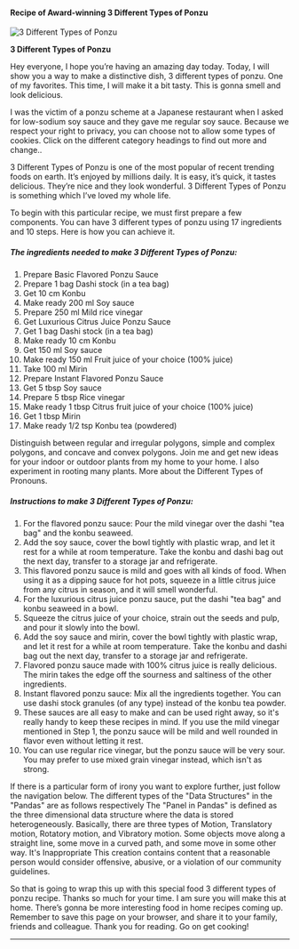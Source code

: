             

#### Recipe of Award-winning 3 Different Types of Ponzu

![3 Different Types of Ponzu](https://img-global.cpcdn.com/recipes/6210422039379968/751x532cq70/3-different-types-of-ponzu-recipe-main-photo.jpg)

**3 Different Types of Ponzu**

Hey everyone, I hope you’re having an amazing day today. Today, I will show you a way to make a distinctive dish, 3 different types of ponzu. One of my favorites. This time, I will make it a bit tasty. This is gonna smell and look delicious.

I was the victim of a ponzu scheme at a Japanese restaurant when I asked for low-sodium soy sauce and they gave me regular soy sauce. Because we respect your right to privacy, you can choose not to allow some types of cookies. Click on the different category headings to find out more and change..

3 Different Types of Ponzu is one of the most popular of recent trending foods on earth. It’s enjoyed by millions daily. It is easy, it’s quick, it tastes delicious. They’re nice and they look wonderful. 3 Different Types of Ponzu is something which I’ve loved my whole life.

To begin with this particular recipe, we must first prepare a few components. You can have 3 different types of ponzu using 17 ingredients and 10 steps. Here is how you can achieve it.

##### The ingredients needed to make 3 Different Types of Ponzu:

1.  Prepare Basic Flavored Ponzu Sauce
2.  Prepare 1 bag Dashi stock (in a tea bag)
3.  Get 10 cm Konbu
4.  Make ready 200 ml Soy sauce
5.  Prepare 250 ml Mild rice vinegar
6.  Get Luxurious Citrus Juice Ponzu Sauce
7.  Get 1 bag Dashi stock (in a tea bag)
8.  Make ready 10 cm Konbu
9.  Get 150 ml Soy sauce
10.  Make ready 150 ml Fruit juice of your choice (100% juice)
11.  Take 100 ml Mirin
12.  Prepare Instant Flavored Ponzu Sauce
13.  Get 5 tbsp Soy sauce
14.  Prepare 5 tbsp Rice vinegar
15.  Make ready 1 tbsp Citrus fruit juice of your choice (100% juice)
16.  Get 1 tbsp Mirin
17.  Make ready 1/2 tsp Konbu tea (powdered)

Distinguish between regular and irregular polygons, simple and complex polygons, and concave and convex polygons. Join me and get new ideas for your indoor or outdoor plants from my home to your home. I also experiment in rooting many plants. More about the Different Types of Pronouns.

##### Instructions to make 3 Different Types of Ponzu:

1.  For the flavored ponzu sauce: Pour the mild vinegar over the dashi "tea bag" and the konbu seaweed.
2.  Add the soy sauce, cover the bowl tightly with plastic wrap, and let it rest for a while at room temperature. Take the konbu and dashi bag out the next day, transfer to a storage jar and refrigerate.
3.  This flavored ponzu sauce is mild and goes with all kinds of food. When using it as a dipping sauce for hot pots, squeeze in a little citrus juice from any citrus in season, and it will smell wonderful.
4.  For the luxurious citrus juice ponzu sauce, put the dashi "tea bag" and konbu seaweed in a bowl.
5.  Squeeze the citrus juice of your choice, strain out the seeds and pulp, and pour it slowly into the bowl.
6.  Add the soy sauce and mirin, cover the bowl tightly with plastic wrap, and let it rest for a while at room temperature. Take the konbu and dashi bag out the next day, transfer to a storage jar and refrigerate.
7.  Flavored ponzu sauce made with 100% citrus juice is really delicious. The mirin takes the edge off the sourness and saltiness of the other ingredients.
8.  Instant flavored ponzu sauce: Mix all the ingredients together. You can use dashi stock granules (of any type) instead of the konbu tea powder.
9.  These sauces are all easy to make and can be used right away, so it's really handy to keep these recipes in mind. If you use the mild vinegar mentioned in Step 1, the ponzu sauce will be mild and well rounded in flavor even without letting it rest.
10.  You can use regular rice vinegar, but the ponzu sauce will be very sour. You may prefer to use mixed grain vinegar instead, which isn't as strong.

If there is a particular form of irony you want to explore further, just follow the navigation below. The different types of the "Data Structures" in the "Pandas" are as follows respectively The "Panel in Pandas" is defined as the three dimensional data structure where the data is stored heterogeneously. Basically, there are three types of Motion, Translatory motion, Rotatory motion, and Vibratory motion. Some objects move along a straight line, some move in a curved path, and some move in some other way. It's Inappropriate This creation contains content that a reasonable person would consider offensive, abusive, or a violation of our community guidelines.

So that is going to wrap this up with this special food 3 different types of ponzu recipe. Thanks so much for your time. I am sure you will make this at home. There’s gonna be more interesting food in home recipes coming up. Remember to save this page on your browser, and share it to your family, friends and colleague. Thank you for reading. Go on get cooking!

* * *